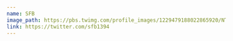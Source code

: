 ```yaml
---
name: SFB
image_path: https://pbs.twimg.com/profile_images/1229479188022865920/NTT0sArw_400x400.jpg
link: https://twitter.com/sfb1394
---
```

